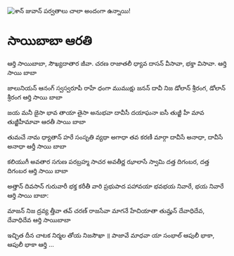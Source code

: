 ![శాన్ జువాన్ పర్వతాలు చాలా అందంగా ఉన్నాయి!](lib/assets/images/artis/img.png "San Juan Mountains")

# సాయిబాబా ఆరతి
ఆర్తి సాయిబాబా, సౌఖ్యదాతార జీవా. చరణ రాజాతలీ
ధ్యావ దాసన్ వీసావా, భక్తా విసావా. ఆర్తి సాయి బాబా

జాలునియన్ ఆనంగ్ స్వస్వరూపీ రాహే ధంగా
ముముక్షు జనన్ దావీ నిజ డోలాన్ శ్రీరంగ, డోలాన్ శ్రీరంగ ఆర్తి సాయి బాబా

జయ మనీ జైసా భావ తాయా తైసా అనుభవా
దావీసీ దయాఘనా ఐసీ తుజ్జీ హీ మావ తుజ్జీహీమావా ఆరతీ సాయి బాబా

తుమచే నామ ధ్యాతాన్ హరే సంసృతి వ్యథా
అగాధా తవ కరణీ మార్గా దావీసే అనాధా, దావీసే అనాధా ఆర్తీ సాయి బాబా

కలియుగీ అవతార సగుణ పరబ్రహ్మ సాచర
అవతీర్ణ ఝాలాసే స్వామి దత్త దిగంబర, దత్త దిగంబర ఆర్తి సాయి బాబా

అత్తాన్ దివసాన్ గురువారీ భక్త కరీతీ వారి
ప్రభుపాద పహావయా భవభయ నివారే, భయ నివారే ఆర్తి సాయి బాబా:

మాజన్ నిజ ద్రవ్య త్తీవా తవ్ చరణ్ రాజసేవా
మాగనే హేచియాతా తుమ్హన్ దేవాధిదేవ, దేవాధిదేవ ఆర్తి సాయిబాబా

ఇచ్ఛిత దీన చాటక నిర్మల తోయ నిజసౌఖా ॥
పాజావే మాధవా యా సంభాల్ ఆపులీ భాకా, ఆపులీ భాకా ఆర్తి …